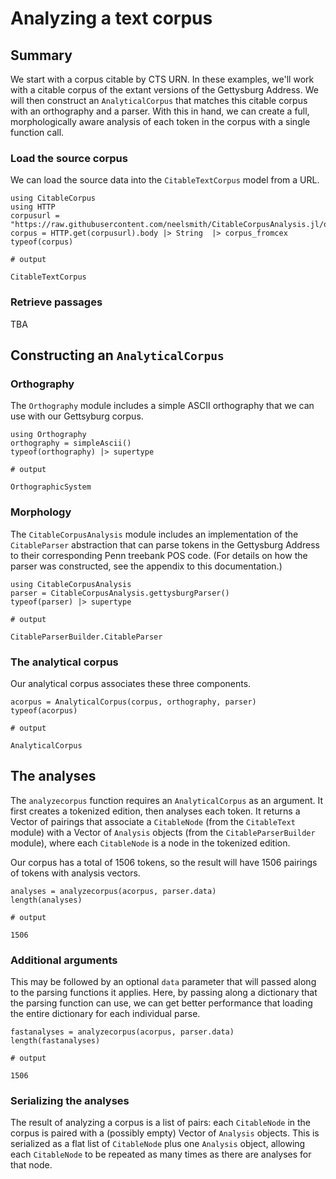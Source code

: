 # Analyzing a text corpus


## Summary

We start with a corpus citable by CTS URN. In these examples, we'll work with a citable corpus of the extant versions of the Gettysburg Address.  We will then construct an `AnalyticalCorpus` that matches this citable corpus with an orthography and a parser.  With this in hand, we can create a full, morphologically aware analysis of each token in the corpus with a single function call.


### Load the source corpus

We can load the source data into the `CitableTextCorpus` model from a URL.

```jldoctest corpus
using CitableCorpus
using HTTP
corpusurl = "https://raw.githubusercontent.com/neelsmith/CitableCorpusAnalysis.jl/dev/test/data/gettysburg/gettysburgcorpus.cex"
corpus = HTTP.get(corpusurl).body |> String  |> corpus_fromcex
typeof(corpus)

# output

CitableTextCorpus
```

### Retrieve passages


TBA


## Constructing an `AnalyticalCorpus`

### Orthography

The `Orthography` module includes a simple ASCII orthography that we can use with our Gettsyburg corpus.

```jldoctest corpus
using Orthography
orthography = simpleAscii()
typeof(orthography) |> supertype

# output

OrthographicSystem
```

### Morphology

The `CitableCorpusAnalysis` module includes an implementation of the `CitableParser` abstraction that can parse tokens in the Gettysburg Address to their corresponding Penn treebank POS code.  (For details on how the parser was constructed, see the appendix to this documentation.)

```jldoctest corpus
using CitableCorpusAnalysis
parser = CitableCorpusAnalysis.gettysburgParser()
typeof(parser) |> supertype

# output

CitableParserBuilder.CitableParser
```

### The analytical corpus

Our analytical corpus associates these three components.

```jldoctest corpus
acorpus = AnalyticalCorpus(corpus, orthography, parser)
typeof(acorpus)

# output

AnalyticalCorpus
```

## The analyses

The `analyzecorpus` function requires an `AnalyticalCorpus` as an argument. It first creates a tokenized edition, then analyses each token. It returns a Vector of pairings that associate a `CitableNode` (from the `CitableText` module) with a Vector of `Analysis` objects (from the `CitableParserBuilder` module), where each `CitableNode` is a node in the tokenized edition.

Our corpus has a total of 1506 tokens, so the result will have 1506 pairings of tokens with analysis vectors.

```jldoctest corpus
analyses = analyzecorpus(acorpus, parser.data)
length(analyses)

# output

1506
```


### Additional arguments

This may be followed by an optional `data` parameter that will passed along to the parsing functions it applies.  Here, by passing along a dictionary that the parsing function can use, we can get better performance that loading the entire dictionary for each individual parse.

```jldoctest corpus
fastanalyses = analyzecorpus(acorpus, parser.data)
length(fastanalyses)

# output

1506
```

### Serializing the analyses

The result of analyzing a corpus is a list of pairs: each `CitableNode` in the corpus is paired with a (possibly empty) Vector of `Analysis` objects.  This is serialized as a flat list of `CitableNode` plus one `Analysis` object, allowing each `CitableNode` to be repeated as many times as there are analyses for that node.
